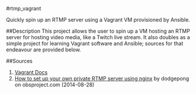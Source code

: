 #rtmp_vagrant

Quickly spin up an RTMP server using a Vagrant VM provisioned by Ansible.

##Description
This project allows the user to spin up a VM hosting an RTMP server for hosting video media, like a Twitch live stream. It also doubles as a simple project for learning Vagrant software and Ansible; sources for that endeavour are provided below.

##Sources
1. [Vagrant Docs](http://docs.vagrantup.com/)
2. [How to set up your own private RTMP server using nginx](https://obsproject.com/forum/resources/how-to-set-up-your-own-private-rtmp-server-using-nginx.50/) by dodgepong on obsproject.com (2014-08-28)
